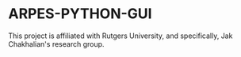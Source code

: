 # ARPES-PYTHON-GUI

This project is affiliated with Rutgers University, and specifically, Jak Chakhalian's research group. 
